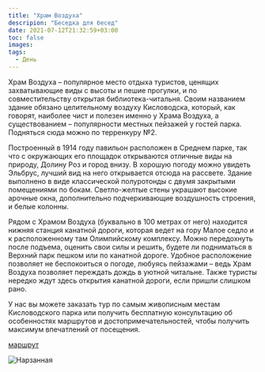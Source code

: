 ```yaml
---
title: "Храм Воздуха"
descripion: "Беседка для бесед"
date: 2021-07-12T21:32:59+03:00
toc: false
images:
tags:
  - День
---
```


Храм Воздуха – популярное место отдыха туристов, ценящих захватывающие виды с высоты и пешие прогулки, и по совместительству открытая библиотека-читальня. Своим названием здание обязано целительному воздуху Кисловодска, который, как говорят, наиболее чист и полезен именно у Храма Воздуха, а существованием – популярности местных пейзажей у гостей парка. Подняться сюда можно по терренкуру №2.

Построенный в 1914 году павильон расположен в Среднем парке, так что с окружающих его площадок открываются отличные виды на природу, Долину Роз и город внизу. В хорошую погоду можно увидеть Эльбрус, лучший вид на него открывается отсюда на рассвете.
Здание выполнено в виде классической полуротонды с двумя закрытыми помещениями по бокам. Светло-желтые стены украшают высокие арочные окна, дополнительно подчеркивающие воздушность строения, и белые колонны.

Рядом с Храмом Воздуха (буквально в 100 метрах от него) находится нижняя станция канатной дороги, которая ведет на гору Малое седло и к расположенному там Олимпийскому комплексу. Можно передохнуть после подъема, оценить свои силы и решить, будете ли подниматься в Верхний парк пешком или по канатной дороге.
Удобное расположение позволяет не беспокоиться о погоде, любуясь пейзажами – ведь Храм Воздуха позволяет переждать дождь в уютной читальне. Также туристы нередко ждут здесь открытия канатной дороги, если пришли слишком рано.

У нас вы можете заказать тур по самым живописным местам Кисловодского парка или получить бесплатную консультацию об особенностях маршрутов и достопримечательностей, чтобы получить максимум впечатлений от посещения.

[маршрут](https://goo.gl/maps/JgNbdULp4sKqVJea8)

![Нарзанная](/img/hram-vozduha-700x467.jpg)
